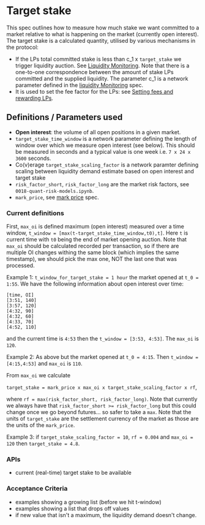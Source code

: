 # Target stake

This spec outlines how to measure how much stake we want committed to a market relative to what is happening on the market (currently open interest). 
The target stake is a calculated quantity, utilised by various mechanisms in the protocol:

- If the LPs total committed stake is less than c_1 x `target_stake` we trigger liquidity auction. See [Liquidity Monitoring](./0035-liquidity-monitoring.md). Note that there is a one-to-one correspondence between the amount of stake LPs committed and the supplied liquidity. 
The parameter c_1 is a network parameter defined in the [liquidity Monitoring](./0035-liquidity-monitoring.md) spec.
- It is used to set the fee factor for the LPs: see [Setting fees and rewarding LPs](0042-setting-fees-and-rewarding-lps.md).

## Definitions / Parameters used
- **Open interest**: the volume of all open positions in a given market.
- `target_stake_time_window` is a network parameter defining the length of window over which we measure open interest (see below). This should be measured in seconds and a typical value is one week i.e. `7 x 24 x 3600` seconds. 
- Co(v)erage `target_stake_scaling_factor` is a network paramter defining scaling between liquidity demand estimate based on open interest and target stake
- `risk_factor_short`, `risk_factor_long` are the market risk factors, see `0018-quant-risk-models.ipynb`. 
- `mark_price`, see [mark price](0009-mark-price.md) spec. 


### Current definitions

First, `max_oi` is defined  maximum (open interest) measured over a time window, 
`t_window = [max(t-target_stake_time_window,t0),t]`. Here `t` is current time with `t0` being the end of market opening auction. Note that `max_oi` should be calculated recorded per transaction, so if there are multiple OI changes withing the same block (which implies the same timestamp), we should pick the max one, NOT the last one that was processed.

Example 1:
`t_window_for_target_stake = 1 hour`
the market opened at `t_0 = 1:55`. 
We have the following information about open interest over time:
```
[time, OI]
[3:51, 140]
[3:57, 120]
[4:32, 90]
[4:32, 60]
[4:33, 70]
[4:52, 110]
```
and the current time is `4:53`
then the `t_window = [3:53, 4:53]`. The `max_oi` is `120`.

Example 2: As above but the market opened at `t_0 = 4:15`. Then `t_window = [4:15,4:53]` and `max_oi` is `110`. 

From `max_oi` we calculate 

`target_stake = mark_price x max_oi x target_stake_scaling_factor x rf`,

where `rf = max(risk_factor_short, risk_factor_long)`. Note that currently we always have that `risk_factor_short >= risk_factor_long` but this could change once we go beyond futures... so safer to take a `max`.
Note that the units of `target_stake` are the settlement currency of the market as those are the units of the `mark_price`. 

Example 3: if `target_stake_scaling_factor = 10`, `rf = 0.004` and `max_oi = 120` then `target_stake = 4.8`.

### APIs
* current (real-time) target stake to be available

### Acceptance Criteria
* examples showing a growing list (before we hit t-window)
* examples showing a list that drops off values
* if new value that isn't a maximum, the liquidity demand doesn't change.
